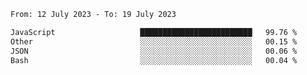 <!--START_SECTION:waka-->

```txt
From: 12 July 2023 - To: 19 July 2023

JavaScript                   █████████████████████████   99.76 %
Other                        ░░░░░░░░░░░░░░░░░░░░░░░░░   00.15 %
JSON                         ░░░░░░░░░░░░░░░░░░░░░░░░░   00.06 %
Bash                         ░░░░░░░░░░░░░░░░░░░░░░░░░   00.04 %
```

<!--END_SECTION:waka-->
